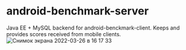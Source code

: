# android-benchmark-server
Java EE + MySQL backend for android-benckmark-client. Keeps and provides scores received from mobile clients.
![Снимок экрана 2022-03-26 в 16 17 33](https://user-images.githubusercontent.com/13520824/160241322-cfc62216-cd06-4172-b49d-2529c10ce12d.png)
